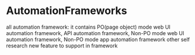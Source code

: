 # AutomationFrameworks
all automation framework: it contains PO(page object) mode web UI automation framework, API automation framework, 
Non-PO mode web UI automation framework, Non-PO mode app automation framework
other self research new feature to support in framework
